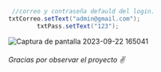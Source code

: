 ```java
 //correo y contraseña defauld del login.
txtCorreo.setText("admin@gmail.com");
        txtPass.setText("123");
```

![Captura de pantalla 2023-09-22 165041](https://github.com/danyelcm2/LaSaludFarmaciaProyectoP2/assets/145399941/a37b32e9-c840-43ff-bc44-be47588f2e77)

###### Gracias por observar el proyecto ✌
